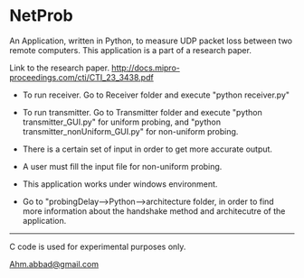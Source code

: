 NetProb 
==============

An Application, written in Python, to measure UDP packet loss between two remote computers. This application is a part of a research paper. 

Link to the research paper. 
http://docs.mipro-proceedings.com/cti/CTI_23_3438.pdf

- To run receiver. Go to Receiver folder and execute "python receiver.py"

- To run transmitter. Go to Transmitter folder and execute "python transmitter_GUI.py" for uniform probing, and "python transmitter_nonUniform_GUI.py" for non-uniform probing.

- There is a certain set of input in order to get more accurate output. 

- A user must fill the input file for non-uniform probing. 

- This application works under windows environment.

- Go to "probingDelay-->Python-->architecture folder, in order to find more information about the handshake method and architecutre of the application. 

-------------------
C code is used for experimental purposes only. 

Ahm.abbad@gmail.com
